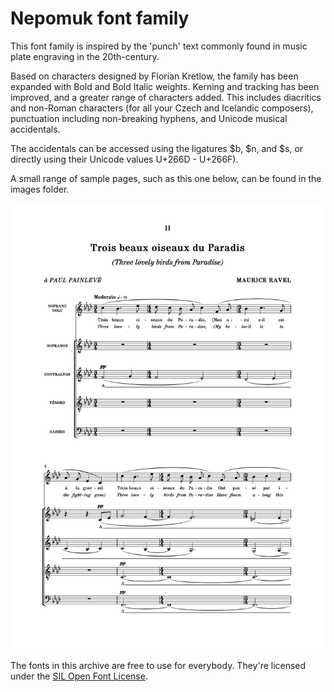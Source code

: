 # Nepomuk font family

This font family is inspired by the 'punch' text commonly found in music plate engraving in the 20th-century. 

Based on characters designed by Florian Kretlow, the family has been expanded with Bold and Bold Italic weights. Kerning and tracking has been improved, and a greater range of characters added. This includes diacritics and non-Roman characters (for all your Czech and Icelandic composers), punctuation including non-breaking hyphens, and Unicode musical accidentals.

The accidentals can be accessed using the ligatures $b, $n, and $s, or directly using their Unicode values U+266D - U+266F).

A small range of sample pages, such as this one below, can be found in the images folder.

![sample](images/Ravel_Three_birds.png)

The fonts in this archive are free to use for everybody. They're licensed under the [SIL Open Font License](http://scripts.sil.org/ofl).
